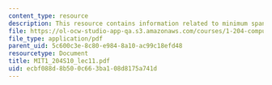 ```yaml
---
content_type: resource
description: This resource contains information related to minimum spanning trees.
file: https://ol-ocw-studio-app-qa.s3.amazonaws.com/courses/1-204-computer-algorithms-in-systems-engineering-spring-2010/ecbf088d8b500c663ba108d8175a741d_MIT1_204S10_lec11.pdf
file_type: application/pdf
parent_uid: 5c600c3e-8c80-e984-8a10-ac99c18efd48
resourcetype: Document
title: MIT1_204S10_lec11.pdf
uid: ecbf088d-8b50-0c66-3ba1-08d8175a741d
---
```

